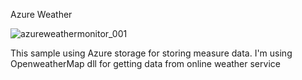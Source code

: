 Azure Weather 

![azureweathermonitor_001](https://user-images.githubusercontent.com/19645785/29828389-3a272a64-8ce5-11e7-860f-c64052c85852.png)

This sample using Azure storage for storing measure data. I'm using OpenweatherMap dll for getting data from online weather service
